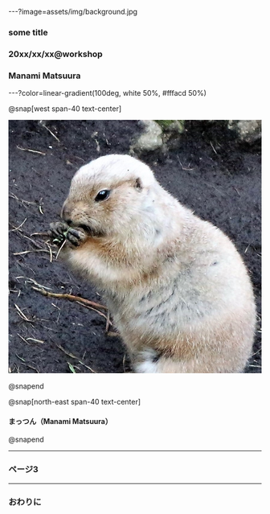 ---?image=assets/img/background.jpg

### some title
### 20xx/xx/xx@workshop
### Manami Matsuura

---?color=linear-gradient(100deg, white 50%, #fffacd 50%)

@snap[west span-40 text-center]

![me](assets/img/manami.matsuura.JPG)

@snapend

@snap[north-east span-40 text-center]
#### まっつん（Manami Matsuura）
@snapend

---

### ページ3


---

### おわりに

